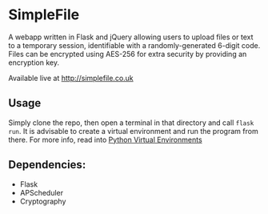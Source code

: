 # SimpleFile

A webapp written in Flask and jQuery allowing users to upload files or text to a temporary session, identifiable with a randomly-generated 6-digit code. Files can be encrypted using AES-256 for extra security by providing an encryption key.

Available live at http://simplefile.co.uk

## Usage

Simply clone the repo, then open a terminal in that directory and call `flask run`. It is advisable to create a virtual environment and run the program from there. For more info, read into [Python Virtual Environments](https://docs.python.org/3/tutorial/venv.html)

## Dependencies:

- Flask
- APScheduler
- Cryptography
